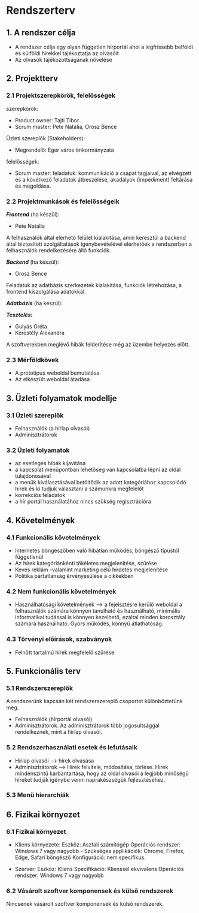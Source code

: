 # Rendszerterv
## 1. A rendszer célja
 - A rendszer célja egy olyan független hírportál ahol a legfrissebb belföldi és külföldi hírekkel tájékoztatja az olvasóit
 - Az olvasók tájékozottságának nővelése 
## 2. Projektterv 
### 2.1 Projektszerepkörök, felelősségek
szerepkörök:
- Product owner: Tajti Tibor 
- Scrum master: Pete Natália, Orosz Bence

Üzleti szereplők (Stakeholders):
- Megrendelő: Eger város önkormányzata

felelősségek: 
- Scrum master: feladatuk: kommunikáció a csapat tagjaival, az elvégzett és a következő feladatok átbeszélése, akadályok (impediment) feltárása és megoldása.
### 2.2 Projektmunkások és felelősségeik

***Frontend*** (ha készül):
- Pete Natália

A felhasználók által elérhető felület kialakítása, amin keresztűl a backend által biztosított szolgáltatások igénybevételével elérhetőek a rendszerben a felhasználók rendelkezésére álló funkciók.

***Backend*** (ha készül): 
- Orosz Bence 

Feladatuk az adatbázis szerkezetek kialakítása, funkciók létrehozása, a frontend kiszolgálása adatokkal.

***Adatbázis*** (ha készül):

***Tesztelés:***
- Gulyás Gréta
- Kerestély Alexandra 

A szoftverekben meglévő hibák felderítése még az üzembe helyezés előtt. 
### 2.3 Mérföldkövek

- A prototipus weboldal bemutatása
- Az elkészült weboldal átadása 
## 3. Üzleti folyamatok modellje
### 3.1 Üzleti szereplők
- Felhasználók (a hírlap olvasói)
- Adminisztrátorok 
### 3.2 Üzleti folyamatok 
- az esetleges hibák kijavítása 
- a kapcsolat menüpontban lehetőség van kapcsolatba lépni az oldal tulajdonosával
-	a menük kiválasztásával betöltődik az adott kategóriához kapcsolódó hírek és ki tudjuk választani a számunkra megfelelőt 
-	korrekciós feladatok
-	a hír portál használatához nincs szükség regisztrációra 
## 4. Követelmények
### 4.1 Funkcionális követelmények  
- Internetes böngészőben való hibátlan működés, böngésző típustól függetlenül
- Az hírek kategóriánkénti tökéletes megjelenítése, szűrése
- Kevés reklám -valamint marketing célú hírdetés megjelenítése
- Politika pártatlanság érvényesülése a cikkekben 
### 4.2 Nem funkcionális követelmények 
- Használhatósági követelmények --> a fejelsztésre kerülő weboldal a felhasználók számára könnyen tanulható és használható, minimális 
informatikai tudással is könnyen kezelhető, ezáltal minden korosztály számára használható. Gyors működés, könnyű átlathatóság. 
### 4.3 Törvényi előírások, szabványok
- Felnőtt tartalmú hírek  megfelelő szűrése
## 5. Funkcionális terv
### 5.1 Rendszerszereplők
A rendszerünk kapcsán két rendszerszereplő csoportot különböztetünk meg.
- Felhasználók (hírportál olvasói)
- Adminisztrátorok. Az adminisztrátorok több jogosultsággal rendelkeznek, mint a hírlap olvasói.
### 5.2 Rendszerhasználati esetek és lefutásaik 
- Hírlap olvasói --> hírek olvasása 
- Adminisztrátorok --> Hírek felvitele, módosítása, törlése. Hírek mindenszíntű karbantartása, hogy az oldal olvasói a legjobb minőségű híreket tudják igénybe venni naprakészségük fejlesztéséhez. 
### 5.3 Menü hierarchiák
## 6. Fizikai környezet
### 6.1 Fizikai környezet
 - Kliens környezete: 
Eszköz: Asztali számítógép 
Operációs rendszer: Windows 7 vagy nagyobb - 
Szükséges applikációk: Chrome, Firefox, Edge, Safari böngésző 
Konfiguráció: nem specifikus.

- Szerver: 
Eszköz: Kliens Specifikáció: Klienssel ekvivalens 
Operációs rendszer: Windows 7 vagy nagyobb
### 6.2 Vásárolt szoftver komponensek és külső rendszerek
Nincsenek vásárolt szoftver komponensek és külső rendszerek. 

